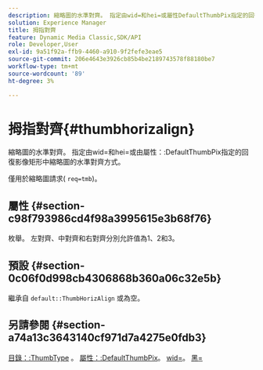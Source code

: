 ```yaml
---
description: 縮略圖的水準對齊。 指定由wid=和hei=或屬性DefaultThumbPix指定的回復影像矩形中縮略圖的水準對齊方式。
solution: Experience Manager
title: 拇指對齊
feature: Dynamic Media Classic,SDK/API
role: Developer,User
exl-id: 9a51f92a-ffb9-4460-a910-9f2fefe3eae5
source-git-commit: 206e4643e3926cb85b4be2189743578f88180be7
workflow-type: tm+mt
source-wordcount: '89'
ht-degree: 3%

---
```


# 拇指對齊{#thumbhorizalign}

縮略圖的水準對齊。 指定由wid=和hei=或由屬性：:DefaultThumbPix指定的回復影像矩形中縮略圖的水準對齊方式。

僅用於縮略圖請求( `req=tmb`)。

## 屬性 {#section-c98f793986cd4f98a3995615e3b68f76}

枚舉。 左對齊、中對齊和右對齊分別允許值為1、2和3。

## 預設 {#section-0c06f0d998cb4306868b360a06c32e5b}

繼承自 `default::ThumbHorizAlign` 或為空。

## 另請參閱 {#section-a74a13c3643140cf971d7a4275e0fdb3}

[目錄：:ThumbType](../../../../../is-api/image-catalog/image-serving-api-ref/c-image-catalog-reference/c-image-svg-data-reference/c-image-data-reference/r-thumbtype-cat.md#reference-41149ddffc8749cba2f8d9c8e2611e03) 。 [屬性：:DefaultThumbPix](../../../../../is-api/image-catalog/image-serving-api-ref/c-image-catalog-reference/c-attributes-reference/r-defaultthumbpix.md#reference-cf52bb74bed2466e8bc8adb0cacd6141)。 [wid=](../../../../../is-api/http-ref/image-serving-api-ref/c-http-protocol-reference/c-command-reference/r-is-http-wid.md#reference-bfeadcb67bf4485f851eb21345527e47)。 [黑=](../../../../../is-api/http-ref/image-serving-api-ref/c-http-protocol-reference/c-command-reference/r-is-http-hei.md#reference-6d6f556ccc0e4b98a815e8a5c1944a96)
